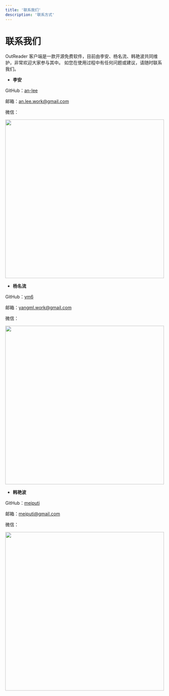 ```yaml
---
title: '联系我们'
description: '联系方式'
---
```


# 联系我们

OutReader 客户端是一款开源免费软件，目前由李安、杨名流、韩艳波共同维护，非常欢迎大家参与其中。
如您在使用过程中有任何问题或建议，请随时联系我们。

- **李安**

GitHub：[an-lee](https://github.com/an-lee)

邮箱：[an.lee.work@gmail.com]()

微信：

<img src='/contact/an-lee.jpeg' width="500">

- **杨名流**

GitHub：[ym6](https://github.com/ym6)

邮箱：[yangml.work@gmail.com]()

微信：

<img src='/contact/ym6.jpeg' width="500">

- **韩艳波**

GitHub：[meiputi](https://github.com/meiputi)

邮箱：[meiputi@gmail.com]()

微信：

<img src='/contact/hyb.jpeg' width="500">
